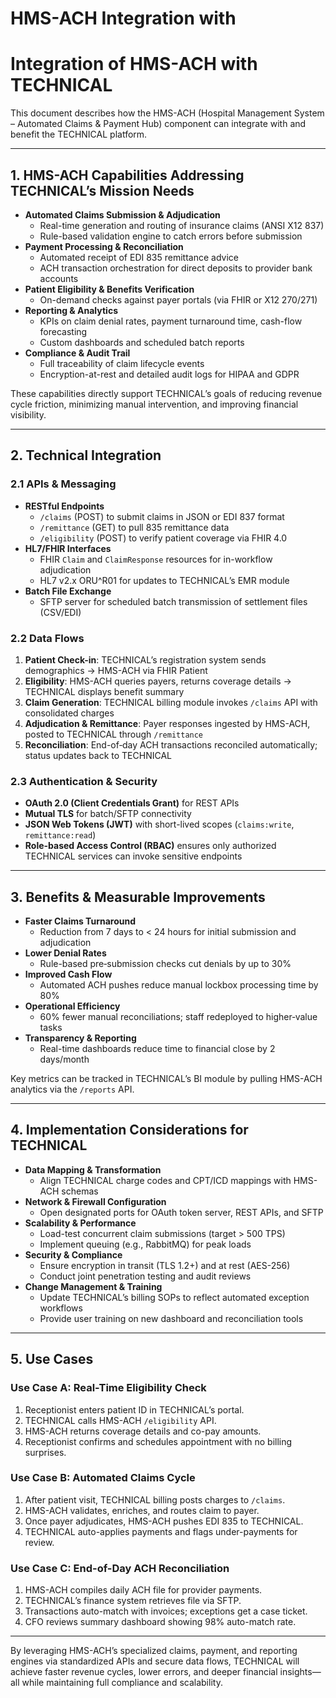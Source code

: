 # HMS-ACH Integration with 

# Integration of HMS-ACH with TECHNICAL

This document describes how the HMS-ACH (Hospital Management System – Automated Claims & Payment Hub) component can integrate with and benefit the TECHNICAL platform.  

---

## 1. HMS-ACH Capabilities Addressing TECHNICAL’s Mission Needs

- **Automated Claims Submission & Adjudication**  
  - Real-time generation and routing of insurance claims (ANSI X12 837)  
  - Rule-based validation engine to catch errors before submission  
- **Payment Processing & Reconciliation**  
  - Automated receipt of EDI 835 remittance advice  
  - ACH transaction orchestration for direct deposits to provider bank accounts  
- **Patient Eligibility & Benefits Verification**  
  - On-demand checks against payer portals (via FHIR or X12 270/271)  
- **Reporting & Analytics**  
  - KPIs on claim denial rates, payment turnaround time, cash-flow forecasting  
  - Custom dashboards and scheduled batch reports  
- **Compliance & Audit Trail**  
  - Full traceability of claim lifecycle events  
  - Encryption-at-rest and detailed audit logs for HIPAA and GDPR  

These capabilities directly support TECHNICAL’s goals of reducing revenue cycle friction, minimizing manual intervention, and improving financial visibility.

---

## 2. Technical Integration

### 2.1 APIs & Messaging

- **RESTful Endpoints**  
  - `/claims` (POST) to submit claims in JSON or EDI 837 format  
  - `/remittance` (GET) to pull 835 remittance data  
  - `/eligibility` (POST) to verify patient coverage via FHIR 4.0  
- **HL7/FHIR Interfaces**  
  - FHIR `Claim` and `ClaimResponse` resources for in-workflow adjudication  
  - HL7 v2.x ORU^R01 for updates to TECHNICAL’s EMR module  
- **Batch File Exchange**  
  - SFTP server for scheduled batch transmission of settlement files (CSV/EDI)  

### 2.2 Data Flows

1. **Patient Check-in**: TECHNICAL’s registration system sends demographics → HMS-ACH via FHIR Patient  
2. **Eligibility**: HMS-ACH queries payers, returns coverage details → TECHNICAL displays benefit summary  
3. **Claim Generation**: TECHNICAL billing module invokes `/claims` API with consolidated charges  
4. **Adjudication & Remittance**: Payer responses ingested by HMS-ACH, posted to TECHNICAL through `/remittance`  
5. **Reconciliation**: End-of‐day ACH transactions reconciled automatically; status updates back to TECHNICAL  

### 2.3 Authentication & Security

- **OAuth 2.0 (Client Credentials Grant)** for REST APIs  
- **Mutual TLS** for batch/SFTP connectivity  
- **JSON Web Tokens (JWT)** with short-lived scopes (`claims:write`, `remittance:read`)  
- **Role-based Access Control (RBAC)** ensures only authorized TECHNICAL services can invoke sensitive endpoints  

---

## 3. Benefits & Measurable Improvements

- **Faster Claims Turnaround**  
  - Reduction from 7 days to < 24 hours for initial submission and adjudication  
- **Lower Denial Rates**  
  - Rule-based pre‐submission checks cut denials by up to 30%  
- **Improved Cash Flow**  
  - Automated ACH pushes reduce manual lockbox processing time by 80%  
- **Operational Efficiency**  
  - 60% fewer manual reconciliations; staff redeployed to higher‐value tasks  
- **Transparency & Reporting**  
  - Real-time dashboards reduce time to financial close by 2 days/month  

Key metrics can be tracked in TECHNICAL’s BI module by pulling HMS-ACH analytics via the `/reports` API.

---

## 4. Implementation Considerations for TECHNICAL

- **Data Mapping & Transformation**  
  - Align TECHNICAL charge codes and CPT/ICD mappings with HMS-ACH schemas  
- **Network & Firewall Configuration**  
  - Open designated ports for OAuth token server, REST APIs, and SFTP  
- **Scalability & Performance**  
  - Load-test concurrent claim submissions (target > 500 TPS)  
  - Implement queuing (e.g., RabbitMQ) for peak loads  
- **Security & Compliance**  
  - Ensure encryption in transit (TLS 1.2+) and at rest (AES-256)  
  - Conduct joint penetration testing and audit reviews  
- **Change Management & Training**  
  - Update TECHNICAL’s billing SOPs to reflect automated exception workflows  
  - Provide user training on new dashboard and reconciliation tools  

---

## 5. Use Cases

### Use Case A: Real-Time Eligibility Check
1. Receptionist enters patient ID in TECHNICAL’s portal.  
2. TECHNICAL calls HMS-ACH `/eligibility` API.  
3. HMS-ACH returns coverage details and co-pay amounts.  
4. Receptionist confirms and schedules appointment with no billing surprises.

### Use Case B: Automated Claims Cycle
1. After patient visit, TECHNICAL billing posts charges to `/claims`.  
2. HMS-ACH validates, enriches, and routes claim to payer.  
3. Once payer adjudicates, HMS-ACH pushes EDI 835 to TECHNICAL.  
4. TECHNICAL auto-applies payments and flags under-payments for review.

### Use Case C: End-of-Day ACH Reconciliation
1. HMS-ACH compiles daily ACH file for provider payments.  
2. TECHNICAL’s finance system retrieves file via SFTP.  
3. Transactions auto-match with invoices; exceptions get a case ticket.  
4. CFO reviews summary dashboard showing 98% auto-match rate.

---

By leveraging HMS-ACH’s specialized claims, payment, and reporting engines via standardized APIs and secure data flows, TECHNICAL will achieve faster revenue cycles, lower errors, and deeper financial insights—all while maintaining full compliance and scalability.